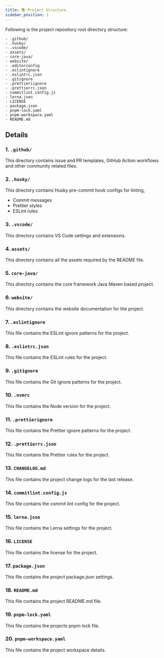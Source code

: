 ```yaml
---
title: 📚 Project Structure
sidebar_position: 1
---
```


Following is the project repository root directory structure:

```shell showLineNumbers
- .github/
- .husky/
- .vscode/
- assets/
- core-java/
- website/
- .editorconfig
- .eslintignore
- .eslintrc.json
- .gitignore
- .prettieriignore
- .prettierrc.json
- commitlint.config.js
- lerna.json
- LICENSE
- package.json
- pnpm-lock.yaml
- pnpm-workspace.yaml
- README.md
```

## Details

### 1. `.github/`

This directory contains issue and PR templates, GitHub Action workflows and other community related files.

### 2. `.husky/`

This directory contains Husky pre-commit hook configs for linting,

- Commit messages
- Prettier styles
- ESLint rules

### 3. `.vscode/`

This directory contains VS Code settings and extensions.

### 4. `assets/`

This directory contains all the assets required by the README file.

### 5. `core-java/`

This directory contains the core framework Java Maven based project.

### 6. `website/`

This directory contains the website documentation for the project.

### 7. `.eslintignore`

This file contains the ESLint ignore patterns for the project.

### 8. `.eslintrc.json`

This file contains the ESLint rules for the project.

### 9. `.gitignore`

This file contains the Git ignore patterns for the project.

### 10. `.nvmrc`

This file contains the Node version for the project.

### 11. `.prettierignore`

This file contains the Prettier ignore patterns for the project.

### 12. `.prettierrc.json`

This file contains the Prettier rules for the project.

### 13. `CHANGELOG.md`

This file contains the project change logs for the last release.

### 14. `commitlint.config.js`

This file contains the commit lint config for the project.

### 15. `lerna.json`

This file contains the Lerna settings for the project.

### 16. `LICENSE`

This file contains the license for the project.

### 17. `package.json`

This file contains the project package.json settings.

### 18. `README.md`

This file contains the project README.md file.

### 19. `pnpm-lock.yaml`

This file contains the projects pnpm lock file.

### 20. `pnpm-workspace.yaml`

This file contains the project workspace details.
